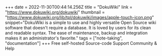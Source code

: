 +++
date = 2022-11-30T00:44:14.256Z
title = "DokuWiki"
link = "https://www.dokuwiki.org/dokuwiki"
thumbnail = "https://www.dokuwiki.org/lib/tpl/dokuwiki/images/apple-touch-icon.png"
snippet="DokuWiki is a simple to use and highly versatile Open Source wiki software that doesn't require a database. It is loved by users for its clean and readable syntax. The ease of maintenance, backup and integration makes it an administrator's favorite."
tags = ["note-taking", "documentation"]
+++
Free self-hosted
Source-code 
Support Community & Help
